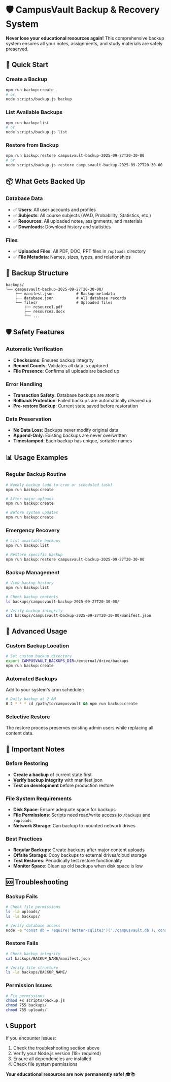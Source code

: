 # 🛡️ CampusVault Backup & Recovery System

**Never lose your educational resources again!** This comprehensive backup system ensures all your notes, assignments, and study materials are safely preserved.

## 🚀 Quick Start

### Create a Backup
```bash
npm run backup:create
# or
node scripts/backup.js backup
```

### List Available Backups
```bash
npm run backup:list
# or
node scripts/backup.js list
```

### Restore from Backup
```bash
npm run backup:restore campusvault-backup-2025-09-27T20-30-00
# or
node scripts/backup.js restore campusvault-backup-2025-09-27T20-30-00
```

## 📦 What Gets Backed Up

### Database Data
- ✅ **Users**: All user accounts and profiles
- ✅ **Subjects**: All course subjects (WAD, Probability, Statistics, etc.)
- ✅ **Resources**: All uploaded notes, assignments, and materials
- ✅ **Downloads**: Download history and statistics

### Files
- ✅ **Uploaded Files**: All PDF, DOC, PPT files in `/uploads` directory
- ✅ **File Metadata**: Names, sizes, types, and relationships

## 📁 Backup Structure

```
backups/
└── campusvault-backup-2025-09-27T20-30-00/
    ├── manifest.json          # Backup metadata
    ├── database.json          # All database records
    └── files/                 # Uploaded files
        ├── resource1.pdf
        ├── resource2.docx
        └── ...
```

## 🛡️ Safety Features

### Automatic Verification
- **Checksums**: Ensures backup integrity
- **Record Counts**: Validates all data is captured
- **File Presence**: Confirms all uploads are backed up

### Error Handling
- **Transaction Safety**: Database backups are atomic
- **Rollback Protection**: Failed backups are automatically cleaned up
- **Pre-restore Backup**: Current state saved before restoration

### Data Preservation
- **No Data Loss**: Backups never modify original data
- **Append-Only**: Existing backups are never overwritten
- **Timestamped**: Each backup has unique, sortable names

## 📊 Usage Examples

### Regular Backup Routine
```bash
# Weekly backup (add to cron or scheduled task)
npm run backup:create

# After major uploads
npm run backup:create

# Before system updates
npm run backup:create
```

### Emergency Recovery
```bash
# List available backups
npm run backup:list

# Restore specific backup
npm run backup:restore campusvault-backup-2025-09-27T20-30-00
```

### Backup Management
```bash
# View backup history
npm run backup:list

# Check backup contents
ls backups/campusvault-backup-2025-09-27T20-30-00/

# Verify backup integrity
cat backups/campusvault-backup-2025-09-27T20-30-00/manifest.json
```

## 🔧 Advanced Usage

### Custom Backup Location
```bash
# Set custom backup directory
export CAMPUSVAULT_BACKUPS_DIR=/external/drive/backups
npm run backup:create
```

### Automated Backups
Add to your system's cron scheduler:
```bash
# Daily backup at 2 AM
0 2 * * * cd /path/to/campusvault && npm run backup:create
```

### Selective Restore
The restore process preserves existing admin users while replacing all content data.

## 🚨 Important Notes

### Before Restoring
- **Create a backup** of current state first
- **Verify backup integrity** with manifest.json
- **Test on development** before production restore

### File System Requirements
- **Disk Space**: Ensure adequate space for backups
- **File Permissions**: Scripts need read/write access to `/backups` and `/uploads`
- **Network Storage**: Can backup to mounted network drives

### Best Practices
- **Regular Backups**: Create backups after major content uploads
- **Offsite Storage**: Copy backups to external drives/cloud storage
- **Test Restores**: Periodically test restore functionality
- **Monitor Space**: Clean up old backups when disk space is low

## 🆘 Troubleshooting

### Backup Fails
```bash
# Check file permissions
ls -la uploads/
ls -la backups/

# Verify database access
node -e "const db = require('better-sqlite3')('./campusvault.db'); console.log('DB OK'); db.close();"
```

### Restore Fails
```bash
# Check backup integrity
cat backups/BACKUP_NAME/manifest.json

# Verify file structure
ls -la backups/BACKUP_NAME/
```

### Permission Issues
```bash
# Fix permissions
chmod +x scripts/backup.js
chmod 755 backups/
chmod 755 uploads/
```

## 📞 Support

If you encounter issues:
1. Check the troubleshooting section above
2. Verify your Node.js version (18+ required)
3. Ensure all dependencies are installed
4. Check file system permissions

**Your educational resources are now permanently safe!** 🎓📚